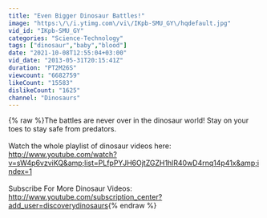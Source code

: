 ```yaml
---
title: "Even Bigger Dinosaur Battles!"
image: "https:\/\/i.ytimg.com\/vi\/IKpb-SMU_GY\/hqdefault.jpg"
vid_id: "IKpb-SMU_GY"
categories: "Science-Technology"
tags: ["dinosaur","baby","blood"]
date: "2021-10-08T12:55:04+03:00"
vid_date: "2013-05-31T20:15:41Z"
duration: "PT2M26S"
viewcount: "6682759"
likeCount: "15583"
dislikeCount: "1625"
channel: "Dinosaurs"
---
```

{% raw %}The battles are never over in the dinosaur world! Stay on your toes to stay safe from predators.<br /><br />Watch the whole playlist of dinosaur videos here: <a rel="nofollow" target="blank" href="http://www.youtube.com/watch?v=sW4p6vzviKQ&amp;list=PLfpPYJH6OjtZGZH1hlR40wD4rnq14p41x&amp;index=1">http://www.youtube.com/watch?v=sW4p6vzviKQ&amp;list=PLfpPYJH6OjtZGZH1hlR40wD4rnq14p41x&amp;index=1</a><br /><br />Subscribe For More Dinosaur Videos: <br /><a rel="nofollow" target="blank" href="http://www.youtube.com/subscription_center?add_user=discoverydinosaurs">http://www.youtube.com/subscription_center?add_user=discoverydinosaurs</a>{% endraw %}
